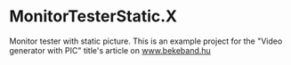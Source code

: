 MonitorTesterStatic.X
=====================

Monitor tester with static picture.
This is an example project for the "Video generator with PIC" title's article on www.bekeband.hu

